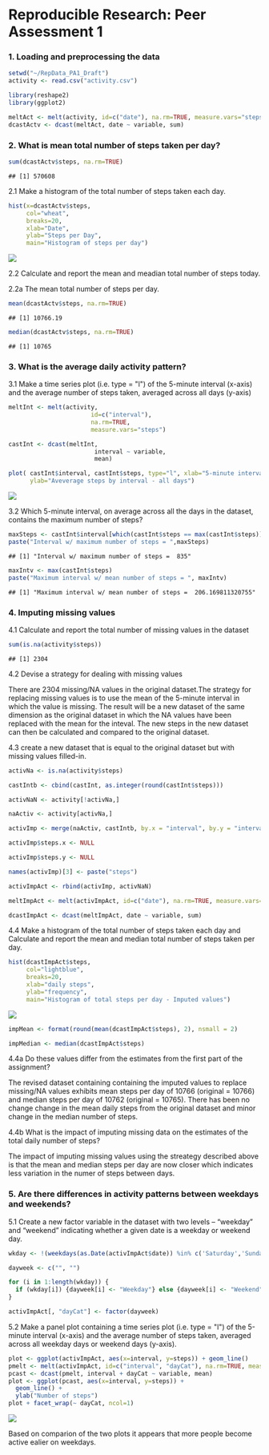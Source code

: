 # Reproducible Research: Peer Assessment 1


### 1. Loading and preprocessing the data


```r
setwd("~/RepData_PA1_Draft")
activity <- read.csv("activity.csv")
```



```r
library(reshape2)
library(ggplot2)
```




```r
meltAct <- melt(activity, id=c("date"), na.rm=TRUE, measure.vars="steps")
dcastActv <- dcast(meltAct, date ~ variable, sum)
```


### 2. What is mean total number of steps taken per day?


```r
sum(dcastActv$steps, na.rm=TRUE)
```

```
## [1] 570608
```

2.1 Make a histogram of the total number of steps taken each day.


```r
hist(x=dcastActv$steps,
     col="wheat",
     breaks=20,
     xlab="Date",
     ylab="Steps per Day",
     main="Histogram of steps per day")
```

![](./PA1_template_files/figure-html/unnamed-chunk-5-1.png) 

2.2 Calculate and report the mean and meadian total number of steps today.

2.2a The mean total number of steps per day.


```r
mean(dcastActv$steps, na.rm=TRUE)
```

```
## [1] 10766.19
```

```r
median(dcastActv$steps, na.rm=TRUE)
```

```
## [1] 10765
```


### 3. What is the average daily activity pattern?

3.1 Make a time series plot (i.e. type = "l") of the 5-minute interval (x-axis) and the average number 
of steps taken, averaged across all days (y-axis)


```r
meltInt <- melt(activity, 
                       id=c("interval"), 
                       na.rm=TRUE, 
                       measure.vars="steps")

castInt <- dcast(meltInt, 
                        interval ~ variable, 
                        mean)

plot( castInt$interval, castInt$steps, type="l", xlab="5-minute intervals",
      ylab="Aveverage steps by interval - all days")
```

![](./PA1_template_files/figure-html/unnamed-chunk-7-1.png) 


3.2 Which 5-minute interval, on average across all the days in the dataset, contains the maximum number 
of steps?


```r
maxSteps <- castInt$interval[which(castInt$steps == max(castInt$steps))]
paste("Interval w/ maximum number of steps = ",maxSteps)
```

```
## [1] "Interval w/ maximum number of steps =  835"
```

```r
maxIntv <- max(castInt$steps)
paste("Maximum interval w/ mean number of steps = ", maxIntv)  
```

```
## [1] "Maximum interval w/ mean number of steps =  206.169811320755"
```

### 4. Imputing missing values

4.1 Calculate and report the total number of missing values in the dataset


```r
sum(is.na(activity$steps))
```

```
## [1] 2304
```

4.2 Devise a strategy for dealing with missing values

There are 2304 missing/NA values in the original dataset.The strategy for replacing missing values is to use the mean of the 5-minute interval in which the value is missing. The result will be a new dataset of the same dimension as the original dataset in which the NA values have been replaced with the mean for the inteval.
The new steps in the new dataset can then be calculated and compared to the original dataset. 

4.3 create a new dataset that is equal to the original dataset but with missing values filled-in.


```r
activNa <- is.na(activity$steps)

castIntb <- cbind(castInt, as.integer(round(castInt$steps)))

activNaN <- activity[!activNa,]

naActiv <- activity[activNa,]

activImp <- merge(naActiv, castIntb, by.x = "interval", by.y = "interval", all=FALSE )

activImp$steps.x <- NULL

activImp$steps.y <- NULL

names(activImp)[3] <- paste("steps")

activImpAct <- rbind(activImp, activNaN)

meltImpAct <- melt(activImpAct, id=c("date"), na.rm=TRUE, measure.vars="steps")

dcastImpAct <- dcast(meltImpAct, date ~ variable, sum)
```


4.4 Make a histogram of the total number of steps taken each day and Calculate and report the mean and median total number of steps taken per day. 


```r
hist(dcastImpAct$steps,
     col="lightblue",
     breaks=20,
     xlab="daily steps",
     ylab="frequency",
     main="Histogram of total steps per day - Imputed values")
```

![](./PA1_template_files/figure-html/unnamed-chunk-11-1.png) 

```r
impMean <- format(round(mean(dcastImpAct$steps), 2), nsmall = 2)

impMedian <- median(dcastImpAct$steps)
```


4.4a Do these values differ from the estimates from the first part of the assignment? 

The revised dataset containing containing the imputed values to replace missing/NA values exhibits
mean steps per day of 10766 (original = 10766) and median steps per day of 10762 (original = 10765). 
There has been no change change in the mean daily steps from the original dataset and minor change in the median number of steps.

4.4b What is the impact of imputing missing data on the estimates of the total daily number of steps?

The impact of imputing missing values using the streategy described above is that the mean and median
steps per day are now closer which indicates less variation in the numer of steps between days. 

### 5. Are there differences in activity patterns between weekdays and weekends?

5.1 Create a new factor variable in the dataset with two levels – “weekday” and “weekend” indicating 
whether a given date is a weekday or weekend day.


```r
wkday <- !(weekdays(as.Date(activImpAct$date)) %in% c('Saturday','Sunday'))

dayweek <- c("", "")

for (i in 1:length(wkday)) {
  if (wkday[i]) {dayweek[i] <- "Weekday"} else {dayweek[i] <- "Weekend"}
}

activImpAct[, "dayCat"] <- factor(dayweek)
```


5.2 Make a panel plot containing a time series plot (i.e. type = "l") of the 5-minute interval (x-axis)
and the average number of steps taken, averaged across all weekday days or weekend days (y-axis). 



```r
plot <- ggplot(activImpAct, aes(x=interval, y=steps)) + geom_line()
pmelt <- melt(activImpAct, id=c("interval", "dayCat"), na.rm=TRUE, measure.vars="steps")
pcast <- dcast(pmelt, interval + dayCat ~ variable, mean)
plot <- ggplot(pcast, aes(x=interval, y=steps)) + 
  geom_line() + 
  ylab("Number of steps")
plot + facet_wrap(~ dayCat, ncol=1)
```

![](./PA1_template_files/figure-html/unnamed-chunk-13-1.png) 

Based on comparion of the two plots it appears that more people become active ealier on weekdays.
